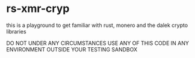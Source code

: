 # rs-xmr-cryp

this is a playground to get familiar with rust, monero and the dalek crypto libraries

DO NOT UNDER ANY CIRCUMSTANCES USE ANY OF THIS CODE IN ANY ENVIRONMENT OUTSIDE YOUR TESTING SANDBOX
